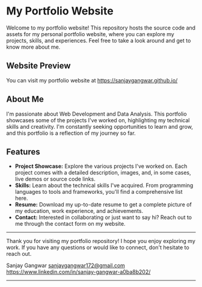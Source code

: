 # My Portfolio Website

Welcome to my portfolio website! This repository hosts the source code and assets for my personal portfolio website, where you can explore my projects, skills, and experiences. Feel free to take a look around and get to know more about me.

## Website Preview

You can visit my portfolio website at https://sanjaygangwar.github.io/

## About Me

I'm passionate about Web Development and Data Analysis. This portfolio showcases some of the projects I've worked on, highlighting my technical skills and creativity. I'm constantly seeking opportunities to learn and grow, and this portfolio is a reflection of my journey so far.

## Features

- **Project Showcase:** Explore the various projects I've worked on. Each project comes with a detailed description, images, and, in some cases, live demos or source code links.
- **Skills:** Learn about the technical skills I've acquired. From programming languages to tools and frameworks, you'll find a comprehensive list here.
- **Resume:** Download my up-to-date resume to get a complete picture of my education, work experience, and achievements.
- **Contact:** Interested in collaborating or just want to say hi? Reach out to me through the contact form on my website.



---

Thank you for visiting my portfolio repository! I hope you enjoy exploring my work. If you have any questions or would like to connect, don't hesitate to reach out.

Sanjay Gangwar
sanjaygangwar172@gmail.com
https://www.linkedin.com/in/sanjay-gangwar-a0ba8b202/


---

